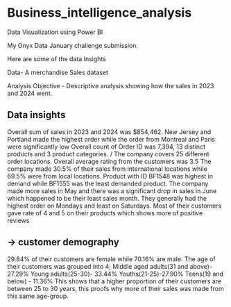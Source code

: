 # Business_intelligence_analysis
Data Visualization using Power BI

My Onyx Data January challenge submission.

Here are some of the data Insights

Data- A merchandise Sales dataset

Analysis Objective - Descriptive analysis showing how the sales in 2023 and 2024 went.

## Data insights
  Overall sum of sales in 2023 and 2024 was $854,462. New Jersey and Portland made the highest order while the order from Montreal and Paris were significantly low 
  Overall count of Order ID was 7,394, 13 distinct products and 3 product categories. /
  The company covers 25 different order locations.
  Overall average rating from the customers was 3.5
  The company made 30.5% of their sales from international locations while 69.5% were from local locations.
  Product with ID BF1548 was highest in demand while BF1555 was the least demanded product.
  The company made more sales in May and there was a significant drop in sales in June which happened to be their least sales month.
  They generally had the highest order on Mondays and least on Saturdays.
  Most of their customers gave rate of 4 and 5 on their products which shows more of positive reviews 

## -> customer demography

 29.84% of their customers are female while 70.16% are male. 
 The age of their customers was grouped into 4; 
 Middle aged adults(31 and above)- 27.29%
 Young adults(25-30)- 33.44%
 Youths(21-25)-27.90% 
 Teens(19 and below) - 11.36%
 This shows that a higher proportion of their customers are between 25 to 30 years, this proofs why more of their sales was made from this same age-group.
